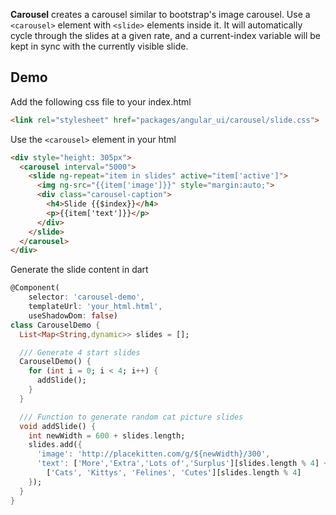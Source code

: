 **Carousel** creates a carousel similar to bootstrap's image carousel.
Use a `<carousel>` element with `<slide>` elements inside it.  It will automatically cycle through the slides at a given rate, and a current-index variable will be kept in sync with the currently visible slide.

## Demo
Add the following css file to your index.html
```html
<link rel="stylesheet" href="packages/angular_ui/carousel/slide.css">
```

Use the `<carousel>` element in your html
```html
<div style="height: 305px">
  <carousel interval="5000">
    <slide ng-repeat="item in slides" active="item['active']">
      <img ng-src="{{item['image']}}" style="margin:auto;">
      <div class="carousel-caption">
        <h4>Slide {{$index}}</h4>
        <p>{{item['text']}}</p>
      </div>
    </slide>
  </carousel>
</div>
```

Generate the slide content in dart
```dart
@Component(
    selector: 'carousel-demo',
    templateUrl: 'your_html.html',
    useShadowDom: false)
class CarouselDemo {
  List<Map<String,dynamic>> slides = [];

  /// Generate 4 start slides
  CarouselDemo() {
    for (int i = 0; i < 4; i++) {
      addSlide();
    }
  }

  /// Function to generate random cat picture slides
  void addSlide() {
    int newWidth = 600 + slides.length;
    slides.add({
      'image': 'http://placekitten.com/g/${newWidth}/300',
      'text': ['More','Extra','Lots of','Surplus'][slides.length % 4] + ' ' +
        ['Cats', 'Kittys', 'Felines', 'Cutes'][slides.length % 4]
    });
  }
}
```
